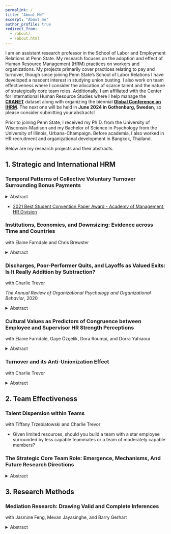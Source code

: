 ```yaml
---
permalink: /
title: "About Me"
excerpt: "About me"
author_profile: true
redirect_from: 
  - /about/
  - /about.html
---
```


I am an assistant research professor in the School of Labor and Employment Relations at Penn State. My research focuses on the adoption and effect of Human Resource Management (HRM) practices on workers and organizations. My projects primarily cover practices relating to pay and turnover, though since joining Penn State’s School of Labor Relations I have developed a nascent interest in studying union busting. I also work on team effectiveness where I consider the allocation of scarce talent and the nature of strategically core team roles. Additionally, I am affiliated with the Center for International Human Resource Studies where I help manage the [**CRANET**](https://cranet.la.psu.edu/) dataset along with organizing the biennial [**Global Conference on IHRM**](https://ler.la.psu.edu/cihrs/ihrmconference/). The next one will be held in **June 2024 in Gothenburg, Sweden**, so please consider submitting your abstracts!

Prior to joining Penn State, I received my Ph.D. from the University of Wisconsin-Madison and my Bachelor of Science in Psychology from the University of Illinois, Urbana-Champaign. Before academia, I also worked in HR recruitment and organizational development in Bangkok, Thailand.

Below are my research projects and their abstracts.

## 1. Strategic and International HRM
### Temporal Patterns of Collective Voluntary Turnover Surrounding Bonus Payments
<details>
	<summary>Abstract</summary>
		
The relationship between bonuses and voluntary turnover is far from simple because not only do bonuses influence the likelihood of turnover occurring, but also the timing at which they occur. Conventional beliefs suggest that bonuses help reduce the level of voluntary turnover; however, there are theoretical bases suggesting that such behaviors may simply be delayed, only to reemerge en masse. The current study investigates voluntary turnover patterns surrounding multiple bonus pay periods in a call center context where some workers receive annual bonuses while others do not. This creates an opportunity for a quasi-experimental research design with enhanced degree of internal validity. Consistent the temporal discounting framework, results from interrupted time-series analyses show that voluntary turnover decreases as bonus payout approaches and that turnover increases significantly post-bonus. Thus, the timing of bonus pay and its relationship with outcomes of interests should be carefully considered when designing compensation schemes.

</details>

-	[2021 Best Student Convention Paper Award - Academy of Management, HR Division](https://hr.aom.org/awards/previous-award-winners)

### Institutions, Economies, and Downsizing: Evidence across Time and Countries
with Elaine Farndale and Chris Brewster
<details>
	<summary>Abstract</summary>

Downsizing is a legitimate yet disruptive human resource management (HRM) practice that organisations can activate when costs need to be cut. We adopt an institutionalist lens to explore how both legislative and economic forces combine to shape organisations’ adoption of employee downsizing practices. Using multilevel mixed-effects ordered probit regression, we analyse survey data on HRM practices from 29 countries and four rounds of research data spanning seventeen years. The findings indicate that variations in downsizing practices can be partly explained by differences in national legal institutions as well as by prevailing economic conditions. Importantly, we also find that constraints imposed by national regulatory institutions may be relaxed during periods of crises. We theorise the interaction of coercive, mimetic and normative isomorphic effects to understand how organisational operating contexts are not fixed and organisational constraints can vary over time.

 </details>

### Discharges, Poor-Performer Quits, and Layoffs as Valued Exits: Is It Really Addition by Subtraction?
with Charlie Trevor

*The Annual Review of Organizational Psychology and Organizational Behavior*, 2020

<details>
	<summary>Abstract</summary>

We contend that a variety of types of employee exits from the firm are presumed to be a net positive and are thus valued by management, resulting in a potentially important new way to think about these leavers. For each of three valued exit (VE) types (discharges, poor-performer quits, and layoffs) we examine incidence, construct similarities and differences, and antecedents. We also summarize and critique the literature on VE consequences for the organization. In doing so we discuss how an underlying tension must accompany the analysis of VEs. Specifically, the intuitive notion of addition by subtraction must be considered relative to important contextual considerations and to evidence that the operational disruption created by VE departures may at times mitigate or even outweigh the VE benefits. Underlying our analysis is the stipulation that the formal consideration of VEs is in its infancy and is thus laden with conceptual and methodological challenges that scholars must address if we are to benefit from this new approach to employee exits from the firm.

 </details>

### Cultural Values as Predictors of Congruence between Employee and Supervisor HR Strength Perceptions
with Elaine Farndale, Gaye Özçelik, Dora Roumpi, and Dorra Yahiaoui
<details>
	<summary>Abstract</summary>

Since employee perceptions of human resource management (HRM) can differ from their manager’s perception, it is important to study both sources of perceptions along with their degree of congruency. While countless studies exist on the role of congruency as predictors of employee attitudes and behaviors, few have been conducted on congruence as outcomes in general. Furthermore, none has examined the antecedents of congruency in perceptions of HRM. We overcame fundamental limitations of congruence research by using a novel methodological approach: the Directional and Nondirectional Differences (DNDD) framework. The current study contributes to the HRM process literature by exploring the antecedents of congruence between employee and supervisor perceptions of “strength” in the HRM system. Incorporating data from 786 employees and 244 supervisors across six countries, our results provide nuanced insight into the nature of congruency between employee and supervisor perceptions of HR strength. Specifically, we showed how the level of agreement between these two perceptions as well as their shared and unique variations can be predicted based on the cultural values of employees.

 </details>

### Turnover and its Anti-Unionization Effect
with Charlie Trevor
<details>
	<summary>Abstract</summary>

 Previous research clearly documents the role of unions in reducing employee turnover through mechanisms such as higher pay, formalized grievance processes, and improved job security. The current study takes an alternative causal perspective on the two fundamental constructs by examining how employee turnover might subvert the formation of unions in the first place. This counterintuitive relationship has not yet been examined in the extant literature. Such omission is not surprising, given that the idea that a company would purposefully engage in an HRM strategy that drives up turnover rate ostensibly contradicts the position that companies can try to substitute for unions by cultivating amicable employee relations that would normally reduce turnover. Moreover, meta-analytic evidence has largely shown that collective turnover is negatively associated with firm performance due to the operational disruption caused by the depletion of both human and social capital. Given such well-established deleterious effects, it seems, at least on the surface, that choosing to pursue the strategy of inducing collective turnover in order to impede unionization would be cutting off one's nose to spite one's face.
Yet, there is some sentiment that a high-turnover environment is problematic for union organizing. Support for the union must be developed, which takes time. Continual employee churn and an abundance of newcomers as replacements undermine this initiative through lost votes and wasted resources. As labor organizer Joshua Brewer puts it, “You’ll never deep-organize a workplace that has 100% turnover. You’ll just chase your tail.” Meanwhile, high-profile organizational leaders take a decidedly anti-union stance. For example, Starbucks CEO Howard Schultz has referred to unions as “a new outside force that’s trying desperately trying to disrupt our company” and Amazon CEO Andy Jassy views unions as an impediment to efficiency due to them being “much slower and much more bureaucratic.” Given this rhetoric, might facilitating Brewer’s “tail-chasing” be strategically appealing to firms? If encouraging employee turnover, or at least creating HRM systems that precipitate it, actually inhibits the creation of bargaining units, establishing that relationship would have important, and arguably novel, implications for union organizing, union avoidance, and broader HRM strategy. Our aim is to begin to explore this intriguing possibility.  

 </details>

## 2. Team Effectiveness
### Talent Dispersion within Teams
with Tiffany Trzebiatowski and Charlie Trevor
- Given limited resources, should you build a team with a star employee surrounded by less capable teammates or a team of moderately capable members?

### The Strategic Core Team Role: Emergence, Mechanisms, And Future Research Directions
<details>
	<summary>Abstract</summary>

Humphrey, Morgeson, & Mannor, (2009) advanced our understanding of team composition by showing how attributes of strategic core team members exert outsized influence on team effectiveness compared to the those of less-core members. Since then, the number of works on the strategic core has risen steadily, but the theoretical explication of the construct has remained rudimentary. Some scholars have treated the strategic core interchangeably with related concepts like social network cores, thereby potentially contributing to construct contamination. Further, what remains unexplored are the questions of how the strategic core roles come about, which team members are more or less likely to occupy these roles, and what is the mechanism underlying the strategic core’s influence. Thus, the goal of this article is to: (1) extend the work of Humphrey et al. (2009) by comparing the strategic core with other related constructs, (2) present two ways in which the strategic core role can emerge, (3) use the ability-motivation-opportunity framework to explain how and why the strategic core wields outsized influence over team effectiveness, and (4) offer a series of theoretical and empirical suggestions for future research.

 </details>
 
## 3. Research Methods
### Mediation Research: Drawing Valid and Complete Inferences
with Jasmine Feng, Mevan Jayasinghe, and Barry Gerhart
<details>
	<summary>Abstract</summary>

Mediation research is indispensable in drawing valid causal inferences and thus in providing a sound basis for policy decisions pertaining to personnel psychology and beyond. However, our comprehensive review shows that current mediation research has serious deficiencies that frequently result in incomplete, or worse, invalid conclusions and policy recommendations. The most fundamental problem in mediation research is the prevalent exclusive focus on the indirect effect (and its statistical significance), while ignoring the direct and/or total effect. This problem is most serious when mediation is inconsistent (the sign of the direct effect is opposite to that of the indirect effect), which we find is common (but almost always ignored), occurring in about one-quarter of mediation studies. Focusing only on the indirect effect is especially problematic in inconsistent mediation when the direct effect is larger than the indirect effect, resulting in the total effect and indirect effect having opposite signs. Even when mediation is consistent, a sole focus on the indirect effect fails to satisfy a fundamental effect size requirement unique to mediation research: the need to quantify the size of the indirect effect relative to the size of the total effect. We provide a set of recommendations to address these concerns and to improve mediation research going forward. One key recommendation is to report PM, as well as a form of PM, Absolute PM, that has been largely overlooked, but which our analyses demonstrate has crucial advantages (smaller sampling variability, robustness to inconsistent mediation) over the use of PM alone.

 </details>
